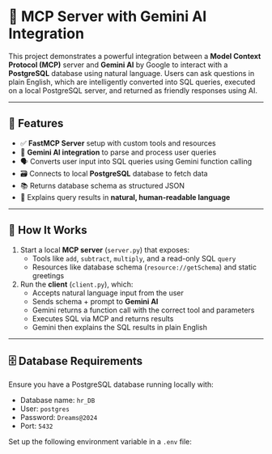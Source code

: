 # 🤖 MCP Server with Gemini AI Integration

This project demonstrates a powerful integration between a **Model Context Protocol (MCP)** server and **Gemini AI** by Google to interact with a **PostgreSQL** database using natural language. Users can ask questions in plain English, which are intelligently converted into SQL queries, executed on a local PostgreSQL server, and returned as friendly responses using AI.

---

## 🔧 Features

- ✅ **FastMCP Server** setup with custom tools and resources
- 🧠 **Gemini AI integration** to parse and process user queries
- 🗣️ Converts user input into SQL queries using Gemini function calling
- 🗃️ Connects to local **PostgreSQL** database to fetch data
- 📚 Returns database schema as structured JSON
- 💬 Explains query results in **natural, human-readable language**

---

## 🚀 How It Works

1. Start a local **MCP server** (`server.py`) that exposes:
   - Tools like `add`, `subtract`, `multiply`, and a read-only SQL `query`
   - Resources like database schema (`resource://getSchema`) and static greetings
2. Run the **client** (`client.py`), which:
   - Accepts natural language input from the user
   - Sends schema + prompt to **Gemini AI**
   - Gemini returns a function call with the correct tool and parameters
   - Executes SQL via MCP and returns results
   - Gemini then explains the SQL results in plain English

---

## 🗄️ Database Requirements

Ensure you have a PostgreSQL database running locally with:
- Database name: `hr_DB`
- User: `postgres`
- Password: `Dreams@2024`
- Port: `5432`

Set up the following environment variable in a `.env` file:

